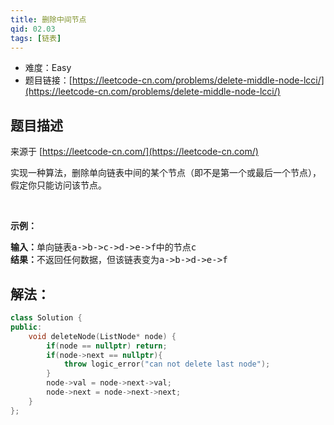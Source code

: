```yaml
---
title: 删除中间节点
qid: 02.03
tags: [链表]
---
```



- 难度：Easy
- 题目链接：[https://leetcode-cn.com/problems/delete-middle-node-lcci/](https://leetcode-cn.com/problems/delete-middle-node-lcci/)


## 题目描述

来源于 [https://leetcode-cn.com/](https://leetcode-cn.com/)

<p>实现一种算法，删除单向链表中间的某个节点（即不是第一个或最后一个节点），假定你只能访问该节点。</p>

<p>&nbsp;</p>

<p><strong>示例：</strong></p>

<pre><strong>输入：</strong>单向链表a-&gt;b-&gt;c-&gt;d-&gt;e-&gt;f中的节点c
<strong>结果：</strong>不返回任何数据，但该链表变为a-&gt;b-&gt;d-&gt;e-&gt;f
</pre>


## 解法：

```c++
class Solution {
public:
    void deleteNode(ListNode* node) {
        if(node == nullptr) return;
        if(node->next == nullptr){
            throw logic_error("can not delete last node");
        }
        node->val = node->next->val;
        node->next = node->next->next;
    }
};
```
